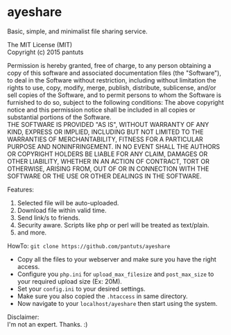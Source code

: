 # ayeshare
Basic, simple, and minimalist file sharing service.

The MIT License (MIT)  
Copyright (c) 2015 pantuts

Permission is hereby granted, free of charge, to any person obtaining a copy
of this software and associated documentation files (the "Software"), to deal
in the Software without restriction, including without limitation the rights
to use, copy, modify, merge, publish, distribute, sublicense, and/or sell
copies of the Software, and to permit persons to whom the Software is
furnished to do so, subject to the following conditions:
The above copyright notice and this permission notice shall be included in all
copies or substantial portions of the Software.  
THE SOFTWARE IS PROVIDED "AS IS", WITHOUT WARRANTY OF ANY KIND, EXPRESS OR
IMPLIED, INCLUDING BUT NOT LIMITED TO THE WARRANTIES OF MERCHANTABILITY,
FITNESS FOR A PARTICULAR PURPOSE AND NONINFRINGEMENT. IN NO EVENT SHALL THE
AUTHORS OR COPYRIGHT HOLDERS BE LIABLE FOR ANY CLAIM, DAMAGES OR OTHER
LIABILITY, WHETHER IN AN ACTION OF CONTRACT, TORT OR OTHERWISE, ARISING FROM,
OUT OF OR IN CONNECTION WITH THE SOFTWARE OR THE USE OR OTHER DEALINGS IN THE
SOFTWARE.  

Features:  
1. Selected file will be auto-uploaded.
2. Download file within valid time.
3. Send link/s to friends.
4. Security aware. Scripts like php or perl will be treated as text/plain.
5. and more.  

HowTo:
`git clone https://github.com/pantuts/ayeshare`  
* Copy all the files to your webserver and make sure you have the right access.  
* Configure you `php.ini` for `upload_max_filesize` and `post_max_size` to your required upload size (Ex: 20M).  
* Set your `config.ini` to your desired settings.
* Make sure you also copied the `.htaccess` in same directory.
* Now navigate to your `localhost/ayeshare` then start using the system.  

Disclaimer:  
I'm not an expert. Thanks. :)

